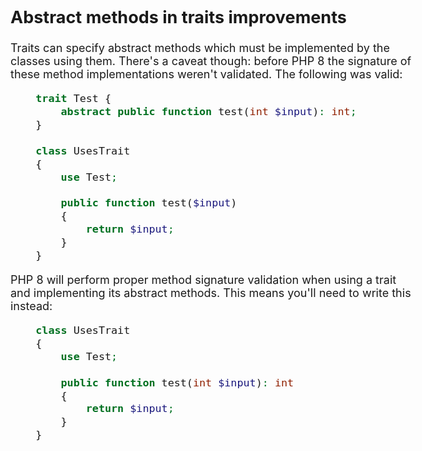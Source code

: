 <body style="font-size: large">

## Abstract methods in traits improvements

Traits can specify abstract methods which must be implemented by the
classes using them. There's a caveat though: before PHP 8 the signature
of these method implementations weren't validated. The following was
valid:

````php
    trait Test {
        abstract public function test(int $input): int;
    }
    
    class UsesTrait
    {
        use Test;
    
        public function test($input)
        {
            return $input;
        }
    }
````

PHP 8 will perform proper method signature validation when using a trait
and implementing its abstract methods. This means you'll need to write
this instead:

````php
    class UsesTrait
    {
        use Test;
    
        public function test(int $input): int
        {
            return $input;
        }
    }
````